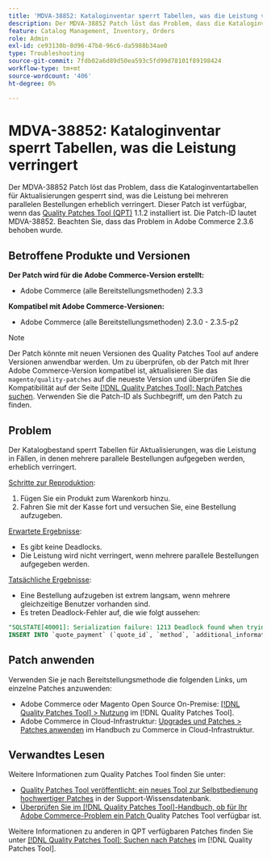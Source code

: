 ```yaml
---
title: 'MDVA-38852: Kataloginventar sperrt Tabellen, was die Leistung verringert'
description: Der MDVA-38852 Patch löst das Problem, dass die Kataloginventartabellen für Aktualisierungen gesperrt sind, was die Leistung bei mehreren parallelen Bestellungen erheblich verringert. Dieser Patch ist verfügbar, wenn das [Quality Patches Tool (QPT)](https://experienceleague.adobe.com/en/docs/commerce-operations/tools/quality-patches-tool/quality-patches-tool-to-self-serve-quality-patches) 1.1.2 installiert ist. Die Patch-ID lautet MDVA-38852. Beachten Sie, dass das Problem in Adobe Commerce 2.3.6 behoben wurde.
feature: Catalog Management, Inventory, Orders
role: Admin
exl-id: ce93130b-8d96-47b8-96c6-da5988b34ae0
type: Troubleshooting
source-git-commit: 7fdb02a6d89d50ea593c5fd99d78101f89198424
workflow-type: tm+mt
source-wordcount: '406'
ht-degree: 0%

---
```


# MDVA-38852: Kataloginventar sperrt Tabellen, was die Leistung verringert

Der MDVA-38852 Patch löst das Problem, dass die Kataloginventartabellen für Aktualisierungen gesperrt sind, was die Leistung bei mehreren parallelen Bestellungen erheblich verringert. Dieser Patch ist verfügbar, wenn das [Quality Patches Tool (QPT)](https://experienceleague.adobe.com/en/docs/commerce-operations/tools/quality-patches-tool/quality-patches-tool-to-self-serve-quality-patches) 1.1.2 installiert ist. Die Patch-ID lautet MDVA-38852. Beachten Sie, dass das Problem in Adobe Commerce 2.3.6 behoben wurde.

## Betroffene Produkte und Versionen

**Der Patch wird für die Adobe Commerce-Version erstellt:**

* Adobe Commerce (alle Bereitstellungsmethoden) 2.3.3

**Kompatibel mit Adobe Commerce-Versionen:**

* Adobe Commerce (alle Bereitstellungsmethoden) 2.3.0 - 2.3.5-p2

>[!NOTE]
>
>Der Patch könnte mit neuen Versionen des Quality Patches Tool auf andere Versionen anwendbar werden. Um zu überprüfen, ob der Patch mit Ihrer Adobe Commerce-Version kompatibel ist, aktualisieren Sie das `magento/quality-patches` auf die neueste Version und überprüfen Sie die Kompatibilität auf der Seite [[!DNL Quality Patches Tool]: Nach Patches suchen](https://experienceleague.adobe.com/en/docs/commerce-operations/tools/quality-patches-tool/quality-patches-tool-to-self-serve-quality-patches). Verwenden Sie die Patch-ID als Suchbegriff, um den Patch zu finden.

## Problem

Der Katalogbestand sperrt Tabellen für Aktualisierungen, was die Leistung in Fällen, in denen mehrere parallele Bestellungen aufgegeben werden, erheblich verringert.

<u>Schritte zur Reproduktion</u>:

1. Fügen Sie ein Produkt zum Warenkorb hinzu.
1. Fahren Sie mit der Kasse fort und versuchen Sie, eine Bestellung aufzugeben.

<u>Erwartete Ergebnisse</u>:

* Es gibt keine Deadlocks.
* Die Leistung wird nicht verringert, wenn mehrere parallele Bestellungen aufgegeben werden.

<u>Tatsächliche Ergebnisse</u>:

* Eine Bestellung aufzugeben ist extrem langsam, wenn mehrere gleichzeitige Benutzer vorhanden sind.
* Es treten Deadlock-Fehler auf, die wie folgt aussehen:

```SQL
"SQLSTATE[40001]: Serialization failure: 1213 Deadlock found when trying to get lock; try restarting transaction, query was:
INSERT INTO `quote_payment` (`quote_id`, `method`, `additional_information`) VALUES (?, ?, ?)"
```

## Patch anwenden

Verwenden Sie je nach Bereitstellungsmethode die folgenden Links, um einzelne Patches anzuwenden:

* Adobe Commerce oder Magento Open Source On-Premise: [[!DNL Quality Patches Tool] > Nutzung](/help/tools/quality-patches-tool/usage.md) im [!DNL Quality Patches Tool].
* Adobe Commerce in Cloud-Infrastruktur: [Upgrades und Patches > Patches anwenden](https://experienceleague.adobe.com/docs/commerce-cloud-service/user-guide/develop/upgrade/apply-patches.html) im Handbuch zu Commerce in Cloud-Infrastruktur.

## Verwandtes Lesen

Weitere Informationen zum Quality Patches Tool finden Sie unter:

* [Quality Patches Tool veröffentlicht: ein neues Tool zur Selbstbedienung hochwertiger Patches](https://experienceleague.adobe.com/en/docs/commerce-operations/tools/quality-patches-tool/quality-patches-tool-to-self-serve-quality-patches) in der Support-Wissensdatenbank.
* [Überprüfen Sie im [!DNL Quality Patches Tool]-Handbuch, ob für Ihr Adobe Commerce-Problem ein Patch ](/help/tools/quality-patches-tool/patches-available-in-qpt/check-patch-for-magento-issue-with-magento-quality-patches.md) Quality Patches Tool verfügbar ist.

Weitere Informationen zu anderen in QPT verfügbaren Patches finden Sie unter [[!DNL Quality Patches Tool]: Suchen nach Patches](https://experienceleague.adobe.com/tools/commerce-quality-patches/index.html) im [!DNL Quality Patches Tool].
